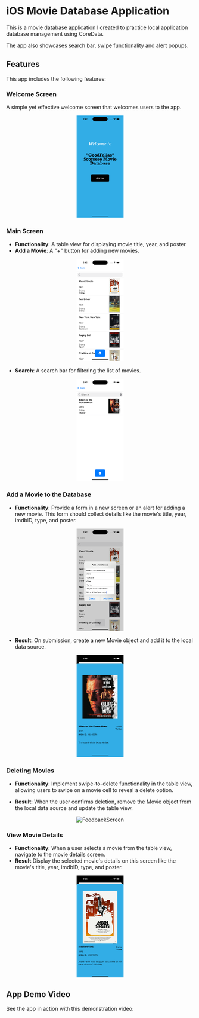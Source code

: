 # iOS Movie Database Application

This is a movie database application I created to practice local application database management using CoreData.

The app also showcases search bar, swipe functionality and alert popups.

## Features

This app includes the following features:

### Welcome Screen 

A simple yet effective welcome screen that welcomes users to the app.

<p align="center">
  <img src="/screenshots/WelcomeScreen.png" alt="Welcome Screen" style="width:25%;">
</p>

### Main Screen

- **Functionality**: A table view for displaying movie title, year, and poster.
- **Add a Movie**: A "+" button for adding new movies.

<p align="center">
  <img src="/screenshots/FilmListing.png" alt="Film Listing" style="width:25%;">
</p>

- **Search**: A search bar for filtering the list of movies.

<p align="center">
  <img src="/screenshots/SearchFilm.png" alt="Search Film" style="width:25%;">
</p>


### Add a Movie to the Database

- **Functionality**: Provide a form in a new screen or an alert for adding a new movie. This form should collect details like the movie's title, year, imdblD, type, and poster.

<p align="center">
  <img src="/screenshots/AddFilm.png" alt="Add Film" style="width:25%;">
</p>

- **Result**: On submission, create a new Movie object and add it to the local data source.

<p align="center">
  <img src="/screenshots/NewFilmDescription.png" alt="New Film Description" style="width:25%;">
</p>

### Deleting Movies

- **Functionality**: Implement swipe-to-delete functionality in the table view, allowing users to swipe on a movie cell to reveal a delete option.


- **Result**: When the user confirms deletion, remove the Movie object from the local data source and update the table view.

<p align="center">
  <img src="/screenshots/FeedbackScreen.png" alt="FeedbackScreen" style="width:25%;">
</p>


### View Movie Details

- **Functionality**: When a user selects a movie from the table view, navigate to the movie details screen.
- **Result**:Display the selected movie's details on this screen like the movie's title, year, imdblD, type, and poster.

<p align="center">
  <img src="/screenshots/FilmDescription.png" alt="Film Description" style="width:25%;">
</p>


## App Demo Video

See the app in action with this demonstration video:


